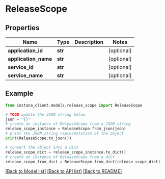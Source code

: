 # ReleaseScope


## Properties

Name | Type | Description | Notes
------------ | ------------- | ------------- | -------------
**application_id** | **str** |  | [optional] 
**application_name** | **str** |  | [optional] 
**service_id** | **str** |  | [optional] 
**service_name** | **str** |  | [optional] 

## Example

```python
from instana_client.models.release_scope import ReleaseScope

# TODO update the JSON string below
json = "{}"
# create an instance of ReleaseScope from a JSON string
release_scope_instance = ReleaseScope.from_json(json)
# print the JSON string representation of the object
print(ReleaseScope.to_json())

# convert the object into a dict
release_scope_dict = release_scope_instance.to_dict()
# create an instance of ReleaseScope from a dict
release_scope_from_dict = ReleaseScope.from_dict(release_scope_dict)
```
[[Back to Model list]](../README.md#documentation-for-models) [[Back to API list]](../README.md#documentation-for-api-endpoints) [[Back to README]](../README.md)


